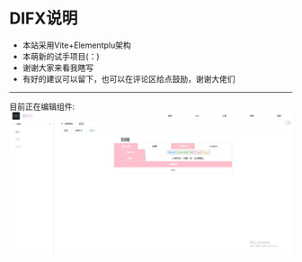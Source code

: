 # DIFX说明

* 本站采用Vite+Elementplu架构
* 本萌新的试手项目(：)
* 谢谢大家来看我瞎写
* 有好的建议可以留下，也可以在评论区给点鼓励，谢谢大佬们
- - -
目前正在编辑组件:
![正在编辑模块](./public/img/微信图片编辑_20220826114524.jpg)